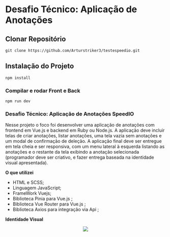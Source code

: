 # Desafio Técnico: Aplicação de Anotações

## Clonar Repositório
```
git clone https://github.com/Arturstriker3/testespeedio.git
```

## Instalação do Projeto
```
npm install
```

### Compilar e rodar Front e Back
```
npm run dev
```

### Desafio Técnico: Aplicação de Anotações SpeedIO 
 
 
 Nesse projeto o foco foi desenvolver uma aplicação de anotações com frontend em Vue.js e backend em Ruby ou Node.js. A aplicação deve incluir telas de criar anotações, listar anotações, uma tela vazia sem anotações e um modal de confirmação de deleção. A aplicação final deve ser entregue em tela cheia e ser responsiva, com um menu lateral à esquerda listando as anotações e o restante da tela exibindo a anotação selecionada (programador deve ser criativo, e fazer entrega baseada na identidade visual apresentada).
 
 **O que utilizei**
* HTML e SCSS;
* Linguagem JavaScript;
* FrameWork Vuejs;
* Biblioteca Pinia para Vue.js ;
* Biblioteca Vue Router para Vue.js ;
* Biblioteca Axios para integração via Api ;

**Identidade Visual**
<div align="center">
<img src="https://hypnotic-shawl-90c.notion.site/image/https%3A%2F%2Fprod-files-secure.s3.us-west-2.amazonaws.com%2F93aa38b6-ebb0-48c4-b27c-4457d0f9fff4%2F82c516e4-caac-45ae-b1e1-16b0b534c00f%2FUntitled.png?table=block&id=8039ca3d-9589-4646-9289-6bec627727a4&spaceId=93aa38b6-ebb0-48c4-b27c-4457d0f9fff4&width=2000&userId=&cache=v2" width="auto" height="auto" />
</div>
<br/>